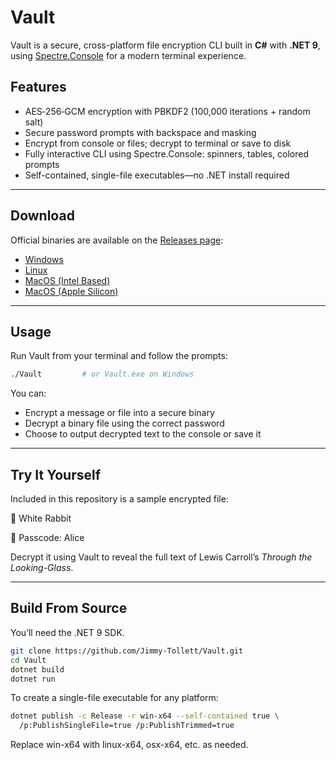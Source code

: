 # Vault

Vault is a secure, cross-platform file encryption CLI built in **C#** with **.NET 9**, using [Spectre.Console](https://github.com/spectreconsole/spectre.console) for a modern terminal experience.


## Features

- AES‑256‑GCM encryption with PBKDF2 (100,000 iterations + random salt)  
- Secure password prompts with backspace and masking  
- Encrypt from console or files; decrypt to terminal or save to disk  
- Fully interactive CLI using Spectre.Console: spinners, tables, colored prompts  
- Self-contained, single-file executables—no .NET install required  

---

## Download

Official binaries are available on the [Releases page](https://github.com/Jimmy-Tollett/Vault/releases/latest):
- [Windows](https://github.com/Jimmy-Tollett/Vault/releases/download/v1.0.0/Vault-win-x64.zip)
- [Linux](https://github.com/Jimmy-Tollett/Vault/releases/download/v1.0.0/Vault-linux-x64.zip)
- [MacOS (Intel Based)](https://github.com/Jimmy-Tollett/Vault/releases/download/v1.0.0/Vault-osx-x64.zip)
- [MacOS (Apple Silicon)](https://github.com/Jimmy-Tollett/Vault/releases/download/v1.0.0/Vault-osx-arm64.zip)

---

## Usage

Run Vault from your terminal and follow the prompts:

```bash
./Vault         # or Vault.exe on Windows
```

You can:
- Encrypt a message or file into a secure binary
- Decrypt a binary file using the correct password
- Choose to output decrypted text to the console or save it

---

## Try It Yourself

Included in this repository is a sample encrypted file:

📂 White Rabbit 

🔑 Passcode: Alice

Decrypt it using Vault to reveal the full text of Lewis Carroll’s *Through the Looking-Glass*.

---

## Build From Source

You’ll need the .NET 9 SDK.

```bash
git clone https://github.com/Jimmy-Tollett/Vault.git
cd Vault
dotnet build
dotnet run
```

To create a single-file executable for any platform:

```bash
dotnet publish -c Release -r win-x64 --self-contained true \
  /p:PublishSingleFile=true /p:PublishTrimmed=true
```

Replace win-x64 with linux-x64, osx-x64, etc. as needed.
